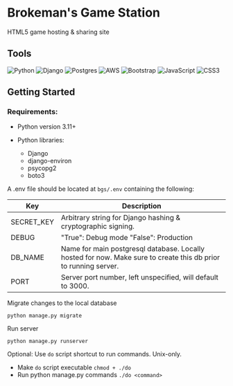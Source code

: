 # Brokeman's Game Station
HTML5 game hosting & sharing site


## Tools

![Python](https://img.shields.io/badge/python-3670A0?style=for-the-badge&logo=python&logoColor=ffdd54)
![Django](https://img.shields.io/badge/django-%23092E20.svg?style=for-the-badge&logo=django&logoColor=white)
![Postgres](https://img.shields.io/badge/postgres-%23316192.svg?style=for-the-badge&logo=postgresql&logoColor=white)
![AWS](https://img.shields.io/badge/AWS-%23FF9900.svg?style=for-the-badge&logo=amazon-aws&logoColor=white)
![Bootstrap](https://img.shields.io/badge/bootstrap-%238511FA.svg?style=for-the-badge&logo=bootstrap&logoColor=white)
![JavaScript](https://img.shields.io/badge/javascript-%23323330.svg?style=for-the-badge&logo=javascript&logoColor=%23F7DF1E)
![CSS3](https://img.shields.io/badge/css3-%231572B6.svg?style=for-the-badge&logo=css3&logoColor=white)


## Getting Started

### Requirements:

- Python version 3.11+

- Python libraries:
  - Django
  - django-environ
  - psycopg2
  - boto3

A .env file should be located at `bgs/.env` containing
the following:

| Key        | Description                                                                                                     |
|------------|-----------------------------------------------------------------------------------------------------------------|
| SECRET_KEY | Arbitrary string for Django hashing & cryptographic signing.                                                    |
| DEBUG      | "True": Debug mode "False": Production                                                                          |
| DB_NAME    | Name for main postgresql database. Locally hosted for now. Make sure to create this db prior to running server. |
| PORT       | Server port number, left unspecified, will default to 3000.                                                     |

Migrate changes to the local database
```shell
python manage.py migrate
```

Run server
```shell
python manage.py runserver
```

Optional: Use `do` script shortcut to run commands. Unix-only.
- Make `do` script executable `chmod + ./do`
- Run python manage.py commands `./do <command>`
